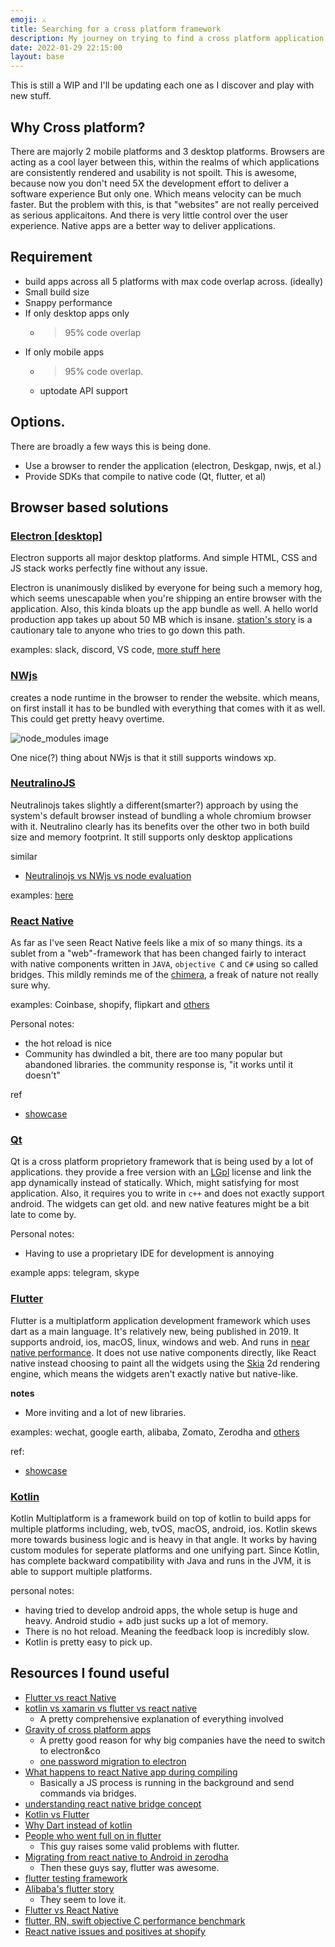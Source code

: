 ```yaml
---
emoji: ⚔️ 
title: Searching for a cross platform framework
description: My journey on trying to find a cross platform application development framework.
date: 2022-01-29 22:15:00
layout: base
---
```


This is still a WIP and I'll be updating each one as I discover and play with new stuff.

## Why Cross platform?
There are majorly 2 mobile platforms and 3 desktop platforms. Browsers are acting as a cool layer between this, within the realms of which applications are consistently rendered and usability is not spoilt. This is awesome, because now you don't need 5X the development effort to deliver a software experience But only one. Which means velocity can be much faster. But the problem with this, is that "websites" are not really perceived as serious applicaitons. And there is very little control over the user experience. Native apps are a better way to deliver applications.

## Requirement

- build apps across all 5 platforms with max code overlap across. (ideally)
- Small build size
- Snappy performance
- If only desktop apps only
    - >95% code overlap
- If only mobile apps
    - >95% code overlap.
    - uptodate API support


## Options.
There are broadly a few ways this is being done.

- Use a browser to render the application (electron, Deskgap, nwjs, et al.)
- Provide SDKs that compile to native code (Qt, flutter, et al)

## Browser based solutions

### [Electron \[desktop\]](https://www.electronjs.org/)
Electron supports all major desktop platforms. And simple HTML, CSS and JS stack works perfectly fine without any issue.

Electron is unanimously disliked by everyone for being such a memory hog, which seems unescapable when you're shipping an entire browser with the application. Also, this kinda bloats up the app bundle as well. A hello world production app takes up about 50 MB which is insane. [station's story](https://web.archive.org/web/20200926071714/https://stationhq.com/blog/station-1-the-technical-back-story) is a cautionary tale to anyone who tries to go down this path.

examples: slack, discord, VS code, [more stuff here](https://www.electronjs.org/apps)

### [NWjs](https://nwjs.io/)
creates a node runtime in the browser to render the website. which means, on first install it has to be bundled with everything that comes with it as well. This could get pretty heavy overtime.


![node_modules image](/assets/images/nodem.png)

One nice(?) thing about NWjs is that it still supports windows xp.

### [NeutralinoJS](https://neutralino.js.org/)
Neutralinojs takes slightly a different(smarter?) approach by using the system's default browser instead of bundling a whole chromium browser with it.
Neutralino clearly has its benefits over the other two in both build size and memory footprint. It still supports only desktop applications

similar

- [Neutralinojs vs NWjs vs node evaluation](https://github.com/neutralinojs/evaluation)

examples: [here](https://neutralino.js.org/apps/)

### [React Native](https://reactnative.dev/)

As far as I've seen React Native feels like a mix of so many things. its a sublet from a "web"-framework that has been changed fairly to interact with native components written in `JAVA`, `objective C` and `C#` using so called bridges. This mildly reminds me of the [chimera](https://en.wikipedia.org/wiki/Chimera), a freak of nature not really sure why.

examples: Coinbase, shopify, flipkart and [others](https://github.com/ReactNativeNews/React-Native-Apps)

Personal notes:
- the hot reload is nice
- Community has dwindled a bit, there are too many popular but abandoned libraries. the community response is, "it works until it doesn't"


ref
- [showcase](https://reactnative.dev/showcase)

### [Qt](https://www.qt.io/)

Qt is a cross platform proprietory framework that is being used by a lot of applications. they provide a free version with an [LGpl](https://www.gnu.org/licenses/lgpl-3.0.en.html) license and link the app dynamically instead of statically. Which, might satisfying for most application. Also, it requires you to write in  `c++` and does not exactly support android. The widgets can get old. and new native features might be a bit late to come by.

Personal notes:
- Having to use a proprietary IDE for development is annoying

example apps: telegram, skype


### [Flutter](https://flutter.dev/)

Flutter is a multiplatform application development framework which uses dart as a main language. It's relatively new, being published in 2019. It supports android, ios, macOS, linux, windows and web. And runs in [near native performance](https://medium.com/swlh/flutter-vs-native-vs-react-native-examining-performance-31338f081980). It does not use native components directly, like React native instead choosing to paint all the widgets using the [Skia](https://skia.org/) 2d rendering engine, which means the widgets aren't exactly native but native-like. 


__notes__


- More inviting and a lot of new libraries.

examples: wechat, google earth, alibaba, Zomato, Zerodha and [others](https://flutter.dev/showcase)

ref:
- [showcase](https://flutter.dev/showcase)


### [Kotlin](https://kotlinlang.org/docs/multiplatform.html)

Kotlin Multiplatform is a framework build on top of kotlin to build apps for multiple platforms including, web, tvOS, macOS, android, ios. Kotlin skews more towards business logic and is heavy in that angle. It works by having custom modules for seperate platforms and one unifying part. Since Kotlin, has complete backward compatibility with Java and runs in the JVM, it is able to support multiple platforms.

personal notes:

- having tried to develop android apps, the whole setup is huge and heavy. Android studio + adb just sucks up a lot of memory.
- There is no hot reload. Meaning the feedback loop is incredibly slow.
- Kotlin is pretty easy to pick up.


## Resources I found useful

- [Flutter vs react Native](https://www.thedroidsonroids.com/blog/flutter-vs-react-native-what-to-choose-in-2021)
- [kotlin vs xamarin vs flutter vs react native ](https://doit.software/blog/flutter-vs-kotlin-which-is-best-for-cross-platform-app-development#screen26)
    - A pretty comprehensive explanation of everything involved
- [Gravity of cross platform apps](https://allenpike.com/2021/gravity-of-cross-platform-apps)
    - A pretty good reason for why big companies have the need to switch to electron&co
    - [one password migration to electron](https://blog.1password.com/1password-8-the-story-so-far/)
- [What happens to react Native app during compiling](https://stackoverflow.com/questions/41124338/does-react-native-compile-javascript-into-java-for-android)
    - Basically a JS process is running in the background and send commands via bridges.
- [understanding react native bridge concept](https://hackernoon.com/understanding-react-native-bridge-concept-e9526066ddb8)
- [Kotlin vs Flutter](https://discuss.kotlinlang.org/t/should-i-start-learning-kotlin-or-go-with-flutter/14567/2)
- [Why Dart instead of kotlin](https://discuss.kotlinlang.org/t/google-flutter-what-could-be-their-reason-for-choosing-dart-over-kotlin/21179/2)
- [People who went full on in flutter](https://news.ycombinator.com/item?id=30145434)
    - This guy raises some valid problems with flutter.
- [Migrating from react native to Android in zerodha](https://zerodha.tech/blog/from-native-to-react-native-to-flutter/)
    - Then these guys say, flutter was awesome.
- [flutter testing framework](https://docs.flutter.dev/testing)
- [Alibaba's flutter story](https://alibabatech.medium.com/utilizing-flutter-best-practice-from-alibaba-236a53aa32c8)
    - They seem to love it.
- [Flutter vs React Native](https://www.youtube.com/watch?v=X8ipUgXH6jw)
- [flutter, RN, swift objective C performance benchmark ](https://medium.com/swlh/flutter-vs-native-vs-react-native-examining-performance-31338f081980)
- [React native issues and positives at shopify](https://shopify.engineering/managing-native-code-react-native)